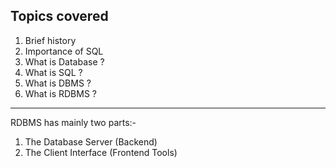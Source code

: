 ## Topics covered

  1. Brief history
  2. Importance of SQL
  3. What is Database ?
  4. What is SQL ?
  5. What is DBMS ?
  6. What is RDBMS ?

-----------------------------------
RDBMS has mainly two parts:- 

1) The Database Server (Backend)
2) The Client Interface (Frontend Tools)
